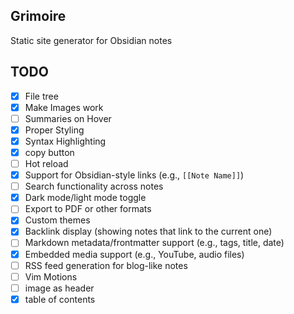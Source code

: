 ## Grimoire
Static site generator for Obsidian notes

## TODO
- [x] File tree
- [x] Make Images work
- [ ] Summaries on Hover
- [x] Proper Styling
- [x] Syntax Highlighting 
- [x] copy button
- [ ] Hot reload
- [x] Support for Obsidian-style links (e.g., `[[Note Name]]`)
- [ ] Search functionality across notes
- [x] Dark mode/light mode toggle
- [ ] Export to PDF or other formats
- [x] Custom themes
- [x] Backlink display (showing notes that link to the current one)
- [ ] Markdown metadata/frontmatter support (e.g., tags, title, date)
- [x] Embedded media support (e.g., YouTube, audio files)
- [ ] RSS feed generation for blog-like notes
- [ ] Vim Motions
- [ ] image as header
- [x] table of contents
